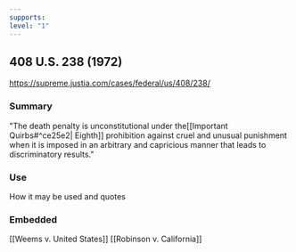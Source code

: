 ```yaml
---
supports: 
level: "1"
---
```

## 408 U.S. 238 (1972)

https://supreme.justia.com/cases/federal/us/408/238/

### Summary

"The death penalty is unconstitutional under the[[Important Quirbs#^ce25e2| Eighth]] prohibition against cruel and unusual punishment when it is imposed in an arbitrary and capricious manner that leads to discriminatory results."



### Use

How it may be used and quotes

### Embedded

[[Weems v. United States]]
[[Robinson v. California]]